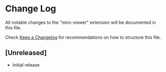 # Change Log

All notable changes to the "miro-viewer" extension will be documented in this file.

Check [Keep a Changelog](http://keepachangelog.com/) for recommendations on how to structure this file.

## [Unreleased]

- Initial release